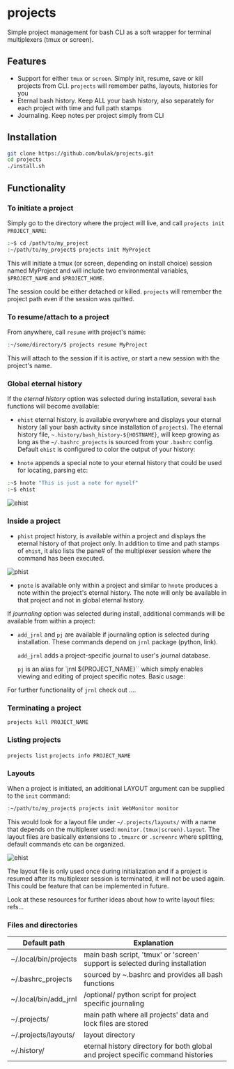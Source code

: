 # projects

Simple project management for bash CLI as a soft 
wrapper for terminal multiplexers (tmux or screen).

## Features

- Support for either `tmux` or `screen`. Simply init, resume,
save or kill projects from CLI. `projects` will remember
paths, layouts, histories for you
- Eternal bash history. Keep ALL your bash history, also
separately for each project with time and full path stamps
- Journaling. Keep notes per project simply from CLI

## Installation

```bash
git clone https://github.com/bulak/projects.git
cd projects
./install.sh
```

## Functionality

### To initiate a project

Simply go to the directory where the project will live, and call
`projects init PROJECT_NAME`:

```bash
:~$ cd /path/to/my_project
:~/path/to/my_project$ projects init MyProject
```

This will initiate a tmux (or screen, depending on install choice)
session named MyProject and will include two environmental variables,
`$PROJECT_NAME` and `$PROJECT_HOME`.

The session could be either detached or killed. `projects` will remember
the project path even if the session was quitted.

### To resume/attach to a project

From anywhere, call `resume`  with project's name:

```bash
:~/some/directory/$ projects resume MyProject
```
This will attach to the session if it is active, or start a new session
with the project's name.

### Global eternal history

If the *eternal history* option was selected during installation,
several `bash` functions will become available:

  - `ehist` eternal history, is available everywhere and displays your
    eternal history (all your bash activity since installation of
    `projects`). The eternal history file,
    `~.history/bash_history-${HOSTNAME}`, will keep growing as long as
    the `~/.bashrc_projects` is sourced from your `.bashrc` config. Default
    `ehist` is configured to color the output of your history:

  - `hnote` appends a special note to your eternal history that could be
    used for locating, parsing etc:

```bash
:~$ hnote "This is just a note for myself"
:~$ ehist
```

![ehist](https://raw.githubusercontent.com/bulak/projects/77098adf2f813c47c948920adc945dc07f7af814/ehist_screenshot.png)

### Inside a project

  - `phist` project history, is available within a project and displays
    the eternal history of that project only. In addition to time and
    path stamps of `ehist`, it also lists the pane# of the multiplexer
    session where the command has been executed.

![phist](https://raw.githubusercontent.com/bulak/projects/fdd17f319424adbf76c36a3c03255ded770ed1e8/phist_screenshot.png)

  - `pnote` is available only within a project and similar to `hnote`
    produces a note within the project's eternal history. The note will
    only be available in that project and not in global eternal history.

If *journaling* option was selected during install, additional commands
will be available from within a project:

  - `add_jrnl` and `pj` are available if journaling option is selected
    during installation. These commands depend on `jrnl` package
    (python, link).

    `add_jrnl` adds a project-specific journal to user's journal database.

    `pj` is an alias for `jrnl ${PROJECT_NAME}`` which simply enables
    viewing and editing of project specific notes. Basic usage:

For further functionality of `jrnl` check out ....

### Terminating a project

`projects kill PROJECT_NAME`

### Listing projects

`projects list` `projects info PROJECT_NAME`

### Layouts

When a project is initiated, an additional LAYOUT argument can be
supplied to the `init` command:

```bash
:~/path/to/my_project$ projects init WebMonitor monitor
```

This would look for a layout file under `~/.projects/layouts/` with a
name that depends on the multiplexer used:
`monitor.(tmux|screen).layout`. The layout files are basically
extensions to `.tmuxrc` or `.screenrc` where splitting, default commands
etc can be organized.

![ehist](https://raw.githubusercontent.com/bulak/projects/49cc253851c397f594e51c899a489f3f0c9708f7/layout_screenshot.png)

The layout file is only used once during initialization and if a project
is resumed after its multiplexer session is terminated, it will not be
used again. This could be feature that can be implemented in future.

Look at these resources for further ideas about how to write layout
files: refs...

### Files and directories

| Default path | Explanation |
| --- | --- |
| ~/.local/bin/projects | main bash script, 'tmux' or 'screen' support is selected during installation |
| ~/.bashrc_projects | sourced by ~.bashrc and provides all bash functions |
| ~/.local/bin/add_jrnl | /optional/ python script for project specific journaling |
| ~/.projects/ | main path where all projects' data and lock files are stored |
| ~/.projects/layouts/ | layout directory |
| ~/.history/ | eternal history directory for both global and project specific command histories |

